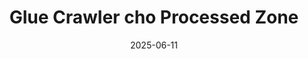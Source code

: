 ---
title : "Glue Crawler cho Processed Zone "
date :  "2025-06-11"
weight : 2
chapter : false
pre : " <b> 4. </b> "
---